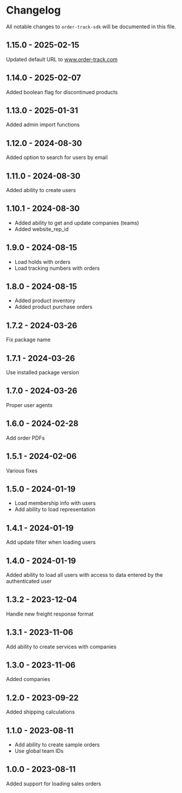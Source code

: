# Changelog

All notable changes to `order-track-sdk` will be documented in this file.

## 1.15.0 - 2025-02-15

Updated default URL to www.order-track.com

## 1.14.0 - 2025-02-07

Added boolean flag for discontinued products

## 1.13.0 - 2025-01-31

Added admin import functions

## 1.12.0 - 2024-08-30

Added option to search for users by email

## 1.11.0 - 2024-08-30

Added ability to create users

## 1.10.1 - 2024-08-30

- Added ability to get and update companies (teams)
- Added website_rep_id

## 1.9.0 - 2024-08-15

- Load holds with orders
- Load tracking numbers with orders

## 1.8.0 - 2024-08-15

- Added product inventory
- Added product purchase orders

## 1.7.2 - 2024-03-26

Fix package name

## 1.7.1 - 2024-03-26

Use installed package version

## 1.7.0 - 2024-03-26

Proper user agents

## 1.6.0 - 2024-02-28

Add order PDFs

## 1.5.1 - 2024-02-06

Various fixes

## 1.5.0 - 2024-01-19

- Load membership info with users
- Add ability to load representation

## 1.4.1 - 2024-01-19

Add update filter when loading users

## 1.4.0 - 2024-01-19

Added ability to load all users with access to data entered by the authenticated user

## 1.3.2 - 2023-12-04

Handle new freight response format

## 1.3.1 - 2023-11-06

Add ability to create services with companies

## 1.3.0 - 2023-11-06

Added companies

## 1.2.0 - 2023-09-22

Added shipping calculations

## 1.1.0 - 2023-08-11

- Add ability to create sample orders
- Use global team IDs

## 1.0.0 - 2023-08-11

Added support for loading sales orders
